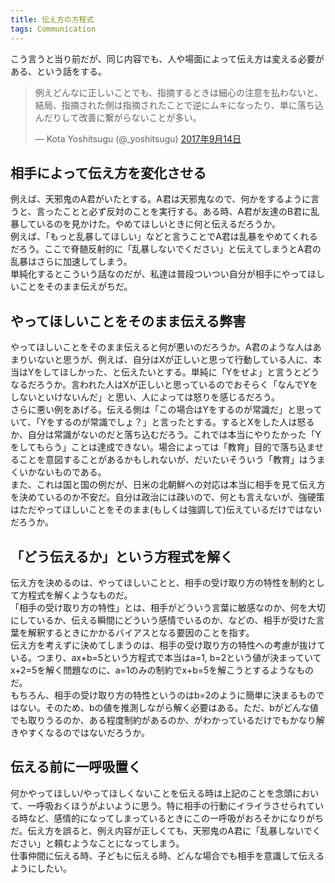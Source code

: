 ```yaml
---
title: 伝え方の方程式
tags: Communication
---
```

こう言うと当り前だが、同じ内容でも、人や場面によって伝え方は変える必要がある、という話をする。<!--more-->
<blockquote class="twitter-tweet" data-lang="ja"><p lang="ja" dir="ltr">例えどんなに正しいことでも、指摘するときは細心の注意を払わないと、結局、指摘された側は指摘されたことで逆にムキになったり、単に落ち込んだりして改善に繋がらないことが多い。</p>&mdash; Kota Yoshitsugu (@_yoshitsugu) <a href="https://twitter.com/_yoshitsugu/status/908262367812763648">2017年9月14日</a></blockquote>
<script async src="//platform.twitter.com/widgets.js" charset="utf-8"></script>

## 相手によって伝え方を変化させる
例えば、天邪鬼のA君がいたとする。A君は天邪鬼なので、何かをするように言うと、言ったことと必ず反対のことを実行する。ある時、A君が友達のB君に乱暴しているのを見かけた。やめてほしいときに何と伝えるだろうか。  
例えば、「もっと乱暴してほしい」などと言うことでA君は乱暴をやめてくれるだろう。ここで脊髄反射的に「乱暴しないでください」と伝えてしまうとA君の乱暴はさらに加速してしまう。  
単純化するとこういう話なのだが、私達は普段ついつい自分が相手にやってほしいことをそのまま伝えがちだ。

## やってほしいことをそのまま伝える弊害
やってほしいことをそのまま伝えると何が悪いのだろうか。A君のような人はあまりいないと思うが、例えば、自分はXが正しいと思って行動している人に、本当はYをしてほしかった、と伝えたいとする。単純に「Yをせよ」と言うとどうなるだろうか。言われた人はXが正しいと思っているのでおそらく「なんでYをしないといけないんだ」と思い、人によっては怒りを感じるだろう。  
さらに悪い例をあげる。伝える側は「この場合はYをするのが常識だ」と思っていて、「Yをするのが常識でしょ？」と言ったとする。するとXをした人は怒るか、自分は常識がないのだと落ち込むだろう。これでは本当にやりたかった「Yをしてもらう」ことは達成できない。場合によっては「教育」目的で落ち込ませることを意図することがあるかもしれないが、だいたいそういう「教育」はうまくいかないものである。  
また、これは国と国の例だが、日米の北朝鮮への対応は本当に相手を見て伝え方を決めているのか不安だ。自分は政治には疎いので、何とも言えないが、強硬策はただやってほしいことをそのまま(もしくは強調して)伝えているだけではないだろうか。

## 「どう伝えるか」という方程式を解く
伝え方を決めるのは、やってほしいことと、相手の受け取り方の特性を制約として方程式を解くようなものだ。  
「相手の受け取り方の特性」とは、相手がどういう言葉に敏感なのか、何を大切にしているか、伝える瞬間にどういう感情でいるのか、などの、相手が受けた言葉を解釈するときにかかるバイアスとなる要因のことを指す。  
伝え方を考えずに決めてしまうのは、相手の受け取り方の特性への考慮が抜けている。つまり、ax+b=5という方程式で本当はa=1, b=2という値が決まっていてx+2=5を解く問題なのに、a=1のみの制約でx+b=5を解こうとするようなものだ。  
もちろん、相手の受け取り方の特性というのはb=2のように簡単に決まるものではない。そのため、bの値を推測しながら解く必要はある。ただ、bがどんな値でも取りうるのか、ある程度制約があるのか、がわかっているだけでもかなり解きやすくなるのではないだろうか。

## 伝える前に一呼吸置く
何かやってほしい/やってほしくないことを伝える時は上記のことを念頭において、一呼吸おくほうがよいように思う。特に相手の行動にイライラさせられている時など、感情的になってしまっているときにこの一呼吸がおろそかになりがちだ。伝え方を誤ると、例え内容が正しくても、天邪鬼のA君に「乱暴しないでください」と頼むようなことになってしまう。  
仕事仲間に伝える時、子どもに伝える時、どんな場合でも相手を意識して伝えるようにしたい。  
